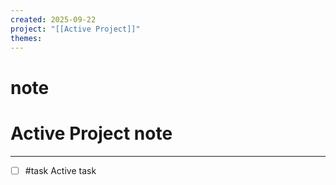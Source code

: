 ```yaml
---
created: 2025-09-22
project: "[[Active Project]]"
themes:
---
```


# note

# Active Project note

---

- [ ] #task Active task
